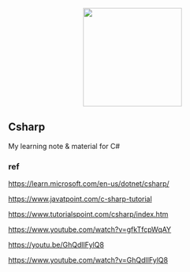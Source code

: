 <p align="center"><img src="https://github.com/YinHk-Notes/Csharp/blob/main/csharp-logo.png" height="200px"></p>

## Csharp
My learning note & material for C#


### ref
https://learn.microsoft.com/en-us/dotnet/csharp/

https://www.javatpoint.com/c-sharp-tutorial

https://www.tutorialspoint.com/csharp/index.htm

https://www.youtube.com/watch?v=gfkTfcpWqAY

https://youtu.be/GhQdlIFylQ8

https://www.youtube.com/watch?v=GhQdlIFylQ8

